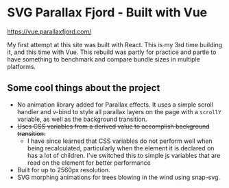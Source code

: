 # SVG Parallax Fjord - Built with Vue

https://vue.parallaxfjord.com/

My first attempt at this site was built with React. This is my 3rd time building it, and this time with Vue. This rebuild was partly for practice and partle to have something to benchmark and compare bundle sizes in multiple platforms.

## Some cool things about the project

- No animation library added for Parallax effects. It uses a simple scroll handler and v-bind to style all parallax layers on the page with a `scrollY` variable, as well as the background transition.
- ~~Uses CSS variables from a derived value to accomplish background transition.~~
  - I have since learned that CSS variables do not perform well when being recalculated, particularly when the element it is declared on has a lot of children. I've switched this to simple js variables that are read on the element for better performance
- Built for up to 2560px resolution.
- SVG morphing animations for trees blowing in the wind using snap-svg.
